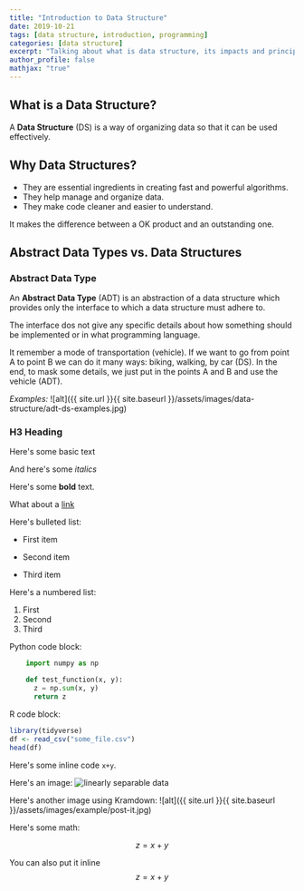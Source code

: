 ```yaml
---
title: "Introduction to Data Structure"
date: 2019-10-21
tags: [data structure, introduction, programming]
categories: [data structure]
excerpt: "Talking about what is data structure, its impacts and principles"
author_profile: false
mathjax: "true"
---
```

## What is a Data Structure?
A **Data Structure** (DS) is a way of organizing data so that it can be used effectively.

## Why Data Structures?
+ They are essential ingredients in creating fast and powerful algorithms.
+ They help manage and organize data.
+ They make code cleaner and easier to understand.

It makes the difference between a OK product and an outstanding one.

## Abstract Data Types vs. Data Structures

### Abstract Data Type
An **Abstract Data Type** (ADT) is an abstraction of a data structure which provides only the interface to which a data structure must adhere to.

The interface dos not give any specific details about how something should be implemented or in what programming language.

It remember a mode of transportation (vehicle). If we want to go from point A to point B we can do it many ways: biking, walking, by car (DS). In the end, to mask some details, we just put in the points A and B and use the vehicle (ADT).

*Examples:*
![alt]({{ site.url }}{{ site.baseurl }}/assets/images/data-structure/adt-ds-examples.jpg)

### H3 Heading

Here's some basic text

And here's some *italics*

Here's some **bold** text.

What about a [link](https://github.com/lucastvms)

Here's  bulleted list:
* First item
+ Second item
- Third item

Here's a numbered list:
1. First
2. Second
3. Third

Python code block:
```python
    import numpy as np

    def test_function(x, y):
      z = np.sum(x, y)
      return z
```

R code block:
```r
library(tidyverse)
df <- read_csv("some_file.csv")
head(df)
```

Here's some inline code `x+y`.

Here's an image:
<img src="{{ site.url }}{{ site.baseurl }}/assets/images/example/post-it.jpg" alt="linearly separable data">

Here's another image using Kramdown:
![alt]({{ site.url }}{{ site.baseurl }}/assets/images/example/post-it.jpg)

Here's some math:

$$z=x+y$$

You can also put it inline $$z=x+y$$
